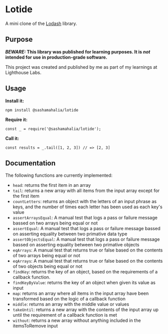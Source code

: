 # Lotide

A mini clone of the [Lodash](https://lodash.com) library.

## Purpose

**_BEWARE:_ This library was published for learning purposes. It is _not_ intended for use in production-grade software.**

This project was created and published by me as part of my learnings at Lighthouse Labs. 

## Usage

**Install it:**

`npm install @sashamahalia/lotide`

**Require it:**

`const _ = require('@sashamahalia/lotide');`

**Call it:**

`const results = _.tail([1, 2, 3]) // => [2, 3]`

## Documentation

The following functions are currently implemented:

* `head`: returns the first item in an array
* `tail`: returns a new array with all items from the input array except for the first item
* `countLetters`: returns an object with the letters of an input phrase as keys, and the number of times each letter has been used as each key's value
* `assertArraysEqual`: A manual test that logs a pass or failure message bassed on two arrays being equal or not
* `assertEqual`: A manual test that logs a pass or failure message bassed on asserting equality between two primative data type
* `assertObjectsEqual`: A manual test that logs a pass or failure message bassed on asserting equality between two primative objects
* `eqArrays`: A manual test that returns true or false based on the contents of two arrays being equal or not
* `eqArrays`: A manual test that returns true or false based on the contents of two objects being equal or not
* `findKey`: returns the key of an object, based on the requirements of a callback function.
* `findKeyByValue`: returns the key of an object when given its value as input
* `map`: returns an array where all items in the input array have been transformed based on the logic of a callback function
* `middle`: returns an array with the middle value or values
* `takeUntil`: returns a new array with the contents of the input array up until the requirement of a callback function is met
* `without`: returns a new array without anything included in the itemsToRemove input